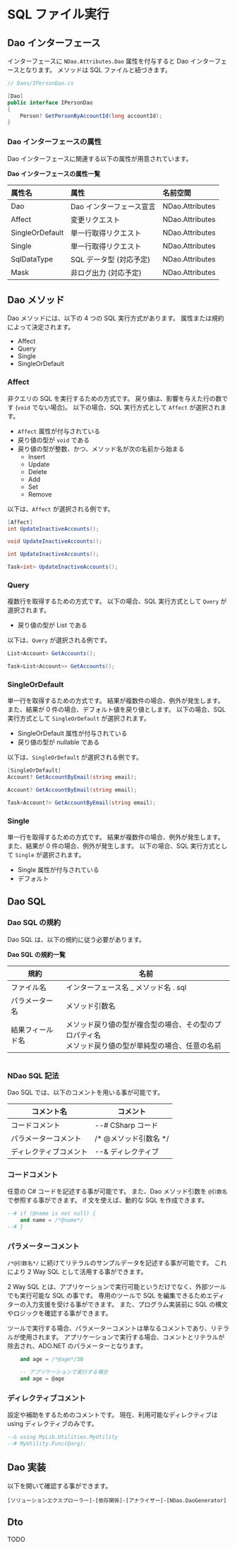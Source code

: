 # SQL ファイル実行

## Dao インターフェース

インターフェースに `NDao.Attributes.Dao` 属性を付与すると Dao インターフェースとなります。
メソッドは SQL ファイルと紐づきます。

```csharp
// Daos/IPersonDao.cs

[Dao]
public interface IPersonDao
{
	Person? GetPersonByAccountId(long accountId);
}
```

### Dao インターフェースの属性

Dao インターフェースに関連する以下の属性が用意されています。

**Dao インターフェースの属性一覧**

| 属性名 | 属性 | 名前空間 |
|:---|:---|:---|
| Dao | Dao インターフェース宣言 | NDao.Attributes |
| Affect | 変更リクエスト | NDao.Attributes |
| SingleOrDefault | 単一行取得リクエスト | NDao.Attributes |
| Single | 単一行取得リクエスト | NDao.Attributes |
| SqlDataType | SQL データ型 (対応予定) | NDao.Attributes |
| Mask | 非ログ出力 (対応予定) | NDao.Attributes |

## Dao メソッド

Dao メソッドには、以下の 4 つの SQL 実行方式があります。
属性または規約によって決定されます。

* Affect
* Query
* Single
* SingleOrDefault

### Affect

非クエリの SQL を実行するための方式です。
戻り値は、影響を与えた行の数です (`void` でない場合)。
以下の場合、SQL 実行方式として `Affect` が選択されます。

* `Affect` 属性が付与されている
* 戻り値の型が `void` である
* 戻り値の型が整数、かつ、メソッド名が次の名前から始まる
  * Insert
  * Update
  * Delete
  * Add
  * Set
  * Remove

以下は、`Affect` が選択される例です。

```csharp
[Affect]
int UpdateInactiveAccounts();
```

```csharp
void UpdateInactiveAccounts();
```

```csharp
int UpdateInactiveAccounts();
```

```csharp
Task<int> UpdateInactiveAccounts();
```

### Query

複数行を取得するための方式です。
以下の場合、SQL 実行方式として `Query` が選択されます。

* 戻り値の型が List である

以下は、`Query` が選択される例です。

```csharp
List<Account> GetAccounts();
```

```csharp
Task<List<Account>> GetAccounts();
```

### SingleOrDefault

単一行を取得するための方式です。
結果が複数件の場合、例外が発生します。
また、結果が 0 件の場合、デフォルト値を戻り値とします。
以下の場合、SQL 実行方式として `SingleOrDefault` が選択されます。

* SingleOrDefault 属性が付与されている
* 戻り値の型が nullable である

以下は、`SingleOrDefault` が選択される例です。

```csharp
[SingleOrDefault]
Account? GetAccountByEmail(string email);
```

```csharp
Account? GetAccountByEmail(string email);
```

```csharp
Task<Account?> GetAccountByEmail(string email);
```

### Single

単一行を取得するための方式です。
結果が複数件の場合、例外が発生します。
また、結果が 0 件の場合、例外が発生します。
以下の場合、SQL 実行方式として `Single` が選択されます。

* Single 属性が付与されている
* デフォルト

## Dao SQL

### Dao SQL の規約

Dao SQL は、以下の規約に従う必要があります。

**Dao SQL の規約一覧**

| 規約 | 名前 |
|---|---|
| ファイル名 | インターフェース名 _ メソッド名 . sql |
| パラメーター名 | メソッド引数名 |
| 結果フィールド名 | メソッド戻り値の型が複合型の場合、その型のプロパティ名<br>メソッド戻り値の型が単純型の場合、任意の名前 |

```sql

```

### NDao SQL 記法

Dao SQL では、以下のコメントを用いる事が可能です。

| コメント名 | コメント |
|---|---|
| コードコメント | --# CSharp コード |
| パラメーターコメント | /\* @メソッド引数名 \*/ |
| ディレクティブコメント | --& ディレクティブ |


### コードコメント

任意の C# コードを記述する事が可能です。
また、Dao メソッド引数を `@引数名` で参照する事ができます。
if 文を使えば、動的な SQL を作成できます。

```sql
--# if (@name is not null) {
	and name = /*@name*/
--# }
```

### パラメーターコメント

`/*@引数名*/` に続けてリテラルのサンプルデータを記述する事が可能です。
これにより 2 Way SQL として活用する事ができます。

2 Way SQL とは、アプリケーションで実行可能というだけでなく、外部ツールでも実行可能な SQL の事です。
専用のツールで SQL を編集できるためエディターの入力支援を受ける事ができます。
また、プログラム実装前に SQL の構文やロジックを確認する事ができます。

ツールで実行する場合、パラメーターコメントは単なるコメントであり、リテラルが使用されます。
アプリケーションで実行する場合、コメントとリテラルが除去され、ADO.NET のパラメーターとなります。

```sql
	and age = /*@age*/30
```

```sql
	-- アプリケーションで実行する場合
	and age = @age
```

### ディレクティブコメント

設定や補助をするためのコメントです。
現在、利用可能なディレクティブは using ディレクティブのみです。

```sql
--& using MyLib.Utilities.MyUtility
--# MyUtility.Func(@arg);
```

## Dao 実装

以下を開いて確認する事ができます。

```
[ソリューションエクスプローラー]-[依存関係]-[アナライザー]-[NDao.DaoGenerator]
```

## Dto

TODO